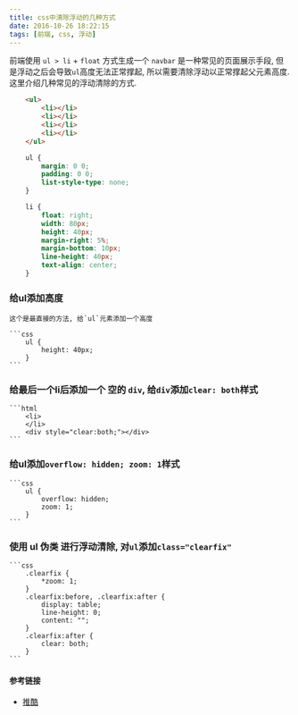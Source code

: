 ```yaml
---
title: css中清除浮动的几种方式
date: 2016-10-26 18:22:15
tags: [前端, css, 浮动]
---
```


前端使用 `ul > li` + `float` 方式生成一个 `navbar` 是一种常见的页面展示手段, 但是浮动之后会导致`ul`高度无法正常撑起, 所以需要清除浮动以正常撑起父元素高度. 这里介绍几种常见的浮动清除的方式.

```html
    <ul>
        <li></li>
        <li></li>
        <li></li>
        <li></li>
    </ul>
```

```css
    ul {
        margin: 0 0;
        padding: 0 0;
        list-style-type: none;
    }

    li {
        float: right;
        width: 80px;
        height: 40px;
        margin-right: 5%;
        margin-bottom: 10px;
        line-height: 40px;
        text-align: center;
    }
```

<!-- more -->

### 给ul添加高度

    这个是最直接的方法, 给`ul`元素添加一个高度

    ```css
        ul {
            height: 40px;
        }
    ```

### 给最后一个li后添加一个 **空的** `div`, 给`div`添加`clear: both`样式

    ```html
        <li>
        </li>
        <div style="clear:both;"></div>
    ```

### 给ul添加`overflow: hidden; zoom: 1`样式

    ```css
        ul {
            overflow: hidden;
            zoom: 1;
        }
    ```

### 使用 ul **伪类** 进行浮动清除, 对`ul`添加`class="clearfix"`

    ```css
        .clearfix {
            *zoom: 1;
        }
        .clearfix:before, .clearfix:after {
            display: table;
            line-height: 0;
            content: "";
        }
        .clearfix:after {
            clear: both;
        }
    ```

#### 参考链接
* [推酷](http://www.tuicool.com/articles/3iuaMzn)
